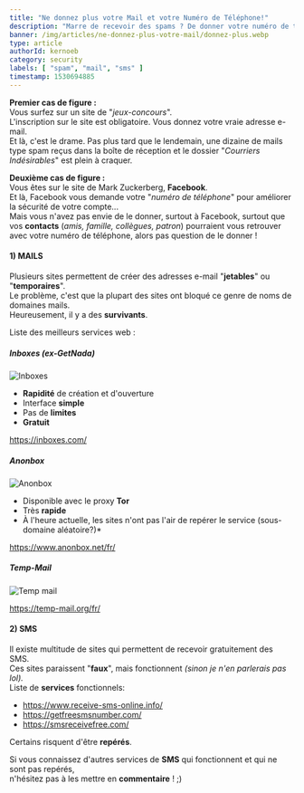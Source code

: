 ```yaml
---
title: "Ne donnez plus votre Mail et votre Numéro de Téléphone!"
description: "Marre de recevoir des spams ? De donner votre numéro de téléphone ?"
banner: /img/articles/ne-donnez-plus-votre-mail/donnez-plus.webp
type: article
authorId: kernoeb
category: security
labels: [ "spam", "mail", "sms" ]
timestamp: 1530694885
---
```


**Premier cas de figure :**  
Vous surfez sur un site de "*jeux-concours*".  
L'inscription sur le site est obligatoire. Vous donnez votre vraie adresse e-mail.  
Et là, c'est le drame. Pas plus tard que le lendemain, une dizaine de mails type spam reçus dans la boîte de réception
et le dossier "*Courriers Indésirables*" est plein à craquer.

**Deuxième cas de figure :**  
Vous êtes sur le site de Mark Zuckerberg, **Facebook**.  
Et là, Facebook vous demande votre "*numéro de téléphone*" pour améliorer la sécurité de votre compte...  
Mais vous n'avez pas envie de le donner, surtout à Facebook, surtout que vos **contacts** (*amis, famille, collègues, patron*) pourraient vous retrouver avec votre numéro de
téléphone, alors pas question de le donner !

#### 1) MAILS

Plusieurs sites permettent de créer des adresses e-mail "**jetables**" ou "**temporaires**".  
Le problème, c'est que la plupart des sites ont bloqué ce genre de noms de domaines mails.  
Heureusement, il y a des **survivants**.

Liste des meilleurs services web :

##### Inboxes (ex-GetNada)

![Inboxes](/img/articles/ne-donnez-plus-votre-mail/inboxes.webp)

- **Rapidité** de création et d'ouverture
- Interface **simple**
- Pas de **limites**
- **Gratuit**

https://inboxes.com/

##### Anonbox

![Anonbox](/img/articles/ne-donnez-plus-votre-mail/anonbox.webp)

- Disponible avec le proxy **Tor**
- Très **rapide**
- À l'heure actuelle, les sites n'ont pas l'air de repérer le service (sous-domaine aléatoire?)*

https://www.anonbox.net/fr/

##### Temp-Mail

![Temp mail](/img/articles/ne-donnez-plus-votre-mail/tempmail.webp)

https://temp-mail.org/fr/

#### 2) SMS

Il existe multitude de sites qui permettent de recevoir gratuitement des SMS.  
Ces sites paraissent "**faux**", mais fonctionnent *(sinon je n'en parlerais pas lol).*  
Liste de **services** fonctionnels:

- <https://www.receive-sms-online.info/>  
- <https://getfreesmsnumber.com/>
- <https://smsreceivefree.com/>

Certains risquent d'être **repérés**.

Si vous connaissez d'autres services de **SMS** qui fonctionnent et qui ne sont pas repérés,  
n'hésitez pas à les mettre en **commentaire** ! ;)

 
